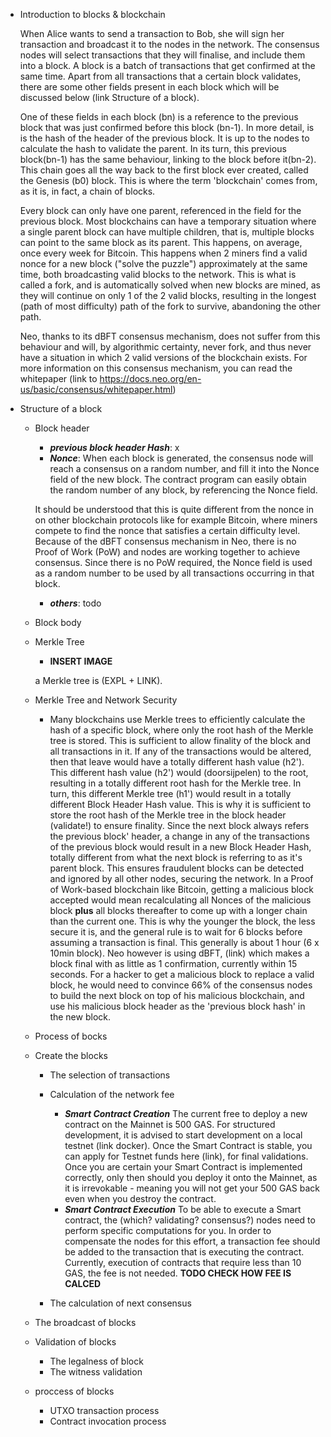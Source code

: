 - Introduction to blocks & blockchain

 	When Alice wants to send a transaction to Bob, she will sign her transaction and broadcast it to the nodes in the network. The consensus nodes will select transactions that they will finalise, and include them into a block. A block is a batch of transactions that get confirmed at the same time. Apart from all transactions that a certain block validates, there are some other fields present in each block which will be discussed below (link Structure of a block).

	One of these fields in each block (bn) is a reference to the previous block that was just confirmed before this block (bn-1). In more detail, is is the hash of the header of the previous block. It is up to the nodes to calculate the hash to validate the parent. In its turn, this previous block(bn-1) has the same behaviour, linking to the block before it(bn-2). This chain goes all the way back to the first block ever created, called the Genesis (b0) block. This is where the term 'blockchain' comes from, as it is, in fact, a chain of blocks.

	Every block can only have one parent, referenced in the field for the previous block. Most blockchains can have a temporary situation where a single parent block can have multiple children, that is, multiple blocks can point to the same block as its parent. This happens, on average, once every week for Bitcoin. This happens when 2 miners find a valid nonce for a new block ("solve the puzzle") approximately at the same time, both broadcasting valid blocks to the network. This is what is called a fork, and is automatically solved when new blocks are mined, as they will continue on only 1 of the 2 valid blocks, resulting in the longest (path of most difficulty) path of the fork to survive, abandoning the other path.

	Neo, thanks to its dBFT consensus mechanism, does not suffer from this behaviour and will, by algorithmic certainty, never fork, and thus never have a situation in which 2 valid versions of the blockchain exists. For more information on this consensus mechanism, you can read the whitepaper (link to https://docs.neo.org/en-us/basic/consensus/whitepaper.html)

- Structure of a block
	- Block header
		- ***previous block header Hash***: x
		- ***Nonce***: When each block is generated, the consensus node will reach a consensus on a random number, and fill it into the Nonce field of the new block. The contract program can easily obtain the random number of any block, by referencing the Nonce field.

		It should be understood that this is quite different from the nonce in on other blockchain protocols like for example Bitcoin, where miners compete to find the nonce that satisfies a certain difficulty level.  Because of the dBFT consensus mechanism in Neo, there is no Proof of Work (PoW) and nodes are working together to achieve consensus. Since there is no PoW required, the Nonce field is used as a random number to be used by all transactions occurring in that block.
		- ***others***: todo

	- Block body
	- Merkle Tree
		- **INSERT IMAGE**

		 a Merkle tree is (EXPL + LINK).

	- Merkle Tree and Network Security
		- Many blockchains use Merkle trees to efficiently calculate the hash of a specific block, where only the root hash of the Merkle tree is stored. This is sufficient to allow finality of the block and all transactions in it. If any of the transactions would be altered, then that leave would have a totally different hash value (h2'). This different hash value (h2') would (doorsijpelen) to the root, resulting in a totally different root hash for the Merkle tree. In turn, this different Merkle tree (h1') would result in a totally different Block Header Hash value. This is why it is sufficient to store the root hash of the Merkle tree in the block header (validate!) to ensure finality. Since the next block always refers the previous block' header, a change in any of the transactions of the previous block would result in a new Block Header Hash, totally different from what the next block is referring to as it's parent block. This ensures fraudulent blocks can be detected and ignored by all other nodes, securing the network. In a Proof of Work-based blockchain like Bitcoin, getting a malicious block accepted would mean recalculating all Nonces of the malicious block **plus** all blocks thereafter to come up with a longer chain than the current one. This is why the younger the block, the less secure it is, and the general rule is to wait for 6 blocks before assuming a transaction is final. This generally is about 1 hour (6 x 10min block). Neo however is using dBFT, (link) which makes a block final with as little as 1 confirmation, currently within 15 seconds. For a hacker to get a malicious block to replace a valid block, he would need to convince 66% of the consensus nodes to build the next block on top of his malicious blockchain, and use his malicious block header as the 'previous block hash' in the new block.

	- Process of bocks
	- Create the blocks
		-  The selection of transactions
		-  Calculation of the network fee
			- ***Smart Contract Creation*** The current free to deploy a new contract on the Mainnet is 500 GAS. For structured development, it is advised to start development on a local testnet (link docker). Once the Smart Contract is stable, you can apply for Testnet funds here (link), for final validations. Once you are certain your Smart Contract is implemented correctly, only then should you deploy it onto the Mainnet, as it is irrevokable - meaning you will not get your 500 GAS back even when you destroy the contract.
			- ***Smart Contract Execution*** To be able to execute a Smart contract, the (which? validating? consensus?) nodes need to perform specific computations for you. In order to compensate the nodes for this effort, a transaction fee should be added to the transaction that is executing the contract. Currently, execution of contracts that require less than 10 GAS, the fee is not needed. **TODO CHECK HOW FEE IS CALCED**

		-  The calculation of next consensus
	- The broadcast of blocks
	- Validation of blocks
		- The legalness of block
		- The witness validation
	- proccess of blocks
		- UTXO transaction process
		- Contract invocation process
